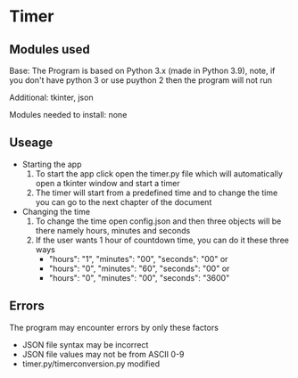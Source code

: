 # Timer

## Modules used
Base: The Program is based on Python 3.x (made in Python 3.9),
note, if you don't have python 3 or use puython 2 then the program
will not run

Additional: tkinter, json

Modules needed to install: none

## Useage
- Starting the app
	1. To start the app click open the timer.py file which will automatically
	open a tkinter window and start a timer
	2. The timer will start from a predefined time and to change the time
	you can go to the next chapter of the document
- Changing the time
	1. To change the time open config.json and then three objects will be there
	namely hours, minutes and seconds
	2. If the user wants 1 hour of countdown time, you can do it these three ways
		- "hours": "1", "minutes": "00", "seconds": "00" or
		- "hours": "0", "minutes": "60", "seconds": "00" or
		- "hours": "0", "minutes": "00", "seconds": "3600"

## Errors
The program may encounter errors by only these factors
- JSON file syntax may be incorrect
- JSON file values may not be from ASCII 0-9
- timer.py/timerconversion.py modified